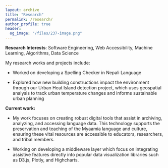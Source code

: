 ```yaml
---
layout: archive
title: "Research"
permalink: /research/
author_profile: true
header:
  og_image: "/files/237-image.png"
---
```


**Research Interests**: 
Software Engineering, Web Accessibility, Machine Learning, Algorithms, Data Science

My research works and projects include:

- Worked on developing a Spelling Checker in Nepali Language

- Explored how new building constructions impact the environment through our Urban Heat Island detection project, which uses geospatial analysis to track urban temperature changes and informs sustainable urban planning

**Current work:**

- My work focuses on creating robust digital tools that assist in archiving, analyzing, and accessing language data. This technology supports the preservation and teaching of the Myaamia language and culture, ensuring these vital resources are accessible to educators, researchers, and tribal members.

- Working on developing a middleware layer which focus on integrating assistive features directly into popular data visualization libraries such as D3.js, Plotly, and Highcharts.

